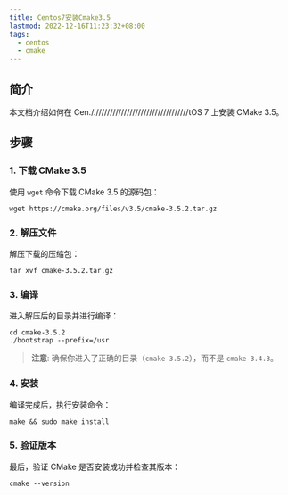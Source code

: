 ```yaml
---
title: Centos7安装Cmake3.5
lastmod: 2022-12-16T11:23:32+08:00
tags:
  - centos
  - cmake
---
```



## 简介

本文档介绍如何在 Cen././////////////////////////////////tOS 7 上安装 CMake 3.5。

## 步骤

### 1. 下载 CMake 3.5

使用 `wget` 命令下载 CMake 3.5 的源码包：

```shell
wget https://cmake.org/files/v3.5/cmake-3.5.2.tar.gz
```

### 2. 解压文件

解压下载的压缩包：

```shell
tar xvf cmake-3.5.2.tar.gz
```

### 3. 编译

进入解压后的目录并进行编译：

```shell
cd cmake-3.5.2
./bootstrap --prefix=/usr
```

> **注意**: 确保你进入了正确的目录（`cmake-3.5.2`），而不是 `cmake-3.4.3`。

### 4. 安装

编译完成后，执行安装命令：

```shell
make && sudo make install
```

### 5. 验证版本

最后，验证 CMake 是否安装成功并检查其版本：

```shell
cmake --version
```

